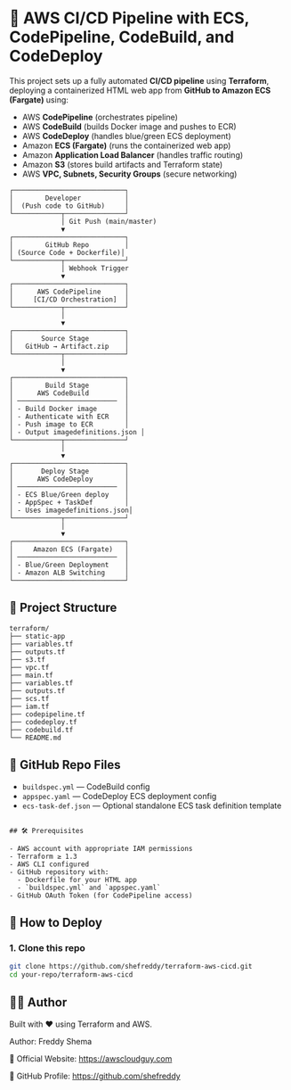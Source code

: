 # 🚀 AWS CI/CD Pipeline with ECS, CodePipeline, CodeBuild, and CodeDeploy

This project sets up a fully automated **CI/CD pipeline** using **Terraform**, deploying a containerized HTML web app from **GitHub to Amazon ECS (Fargate)** using:

- AWS **CodePipeline** (orchestrates pipeline)
- AWS **CodeBuild** (builds Docker image and pushes to ECR)
- AWS **CodeDeploy** (handles blue/green ECS deployment)
- Amazon **ECS (Fargate)** (runs the containerized web app)
- Amazon **Application Load Balancer** (handles traffic routing)
- Amazon **S3** (stores build artifacts and Terraform state)
- AWS **VPC, Subnets, Security Groups** (secure networking)

```
┌────────────────────────────┐
│        Developer           │
│  (Push code to GitHub)     │
└────────────┬───────────────┘
             │ Git Push (main/master)
             ▼
┌────────────────────────────┐
│        GitHub Repo         │
│ (Source Code + Dockerfile)│
└────────────┬───────────────┘
             │ Webhook Trigger
             ▼
┌────────────────────────────┐
│      AWS CodePipeline      │
│     [CI/CD Orchestration]  │
└────────────┬───────────────┘
             │
             ▼
┌────────────────────────────┐
│       Source Stage         │
│   GitHub → Artifact.zip    │
└────────────┬───────────────┘
             │
             ▼
┌────────────────────────────┐
│        Build Stage         │
│      AWS CodeBuild         │
│ ─────────────────────────  │
│ - Build Docker image       │
│ - Authenticate with ECR    │
│ - Push image to ECR        │
│ - Output imagedefinitions.json │
└────────────┬───────────────┘
             │
             ▼
┌────────────────────────────┐
│       Deploy Stage         │
│      AWS CodeDeploy        │
│ ─────────────────────────  │
│ - ECS Blue/Green deploy    │
│ - AppSpec + TaskDef        │
│ - Uses imagedefinitions.json│
└────────────┬───────────────┘
             │
             ▼
┌────────────────────────────┐
│     Amazon ECS (Fargate)   │
│ ─────────────────────────  │
│ - Blue/Green Deployment    │
│ - Amazon ALB Switching     │
└────────────────────────────┘
```

## 📁 Project Structure
```
terraform/
├── static-app                  
├── variables.tf                   
├── outputs.tf               
├── s3.tf          
├── vpc.tf
├── main.tf                  
├── variables.tf                   
├── outputs.tf               
├── scs.tf
├── iam.tf                  
├── codepipeline.tf                   
├── codedeploy.tf               
├── codebuild.tf          
└── README.md   
```


## 📂 GitHub Repo Files

- `buildspec.yml` — CodeBuild config
- `appspec.yaml` — CodeDeploy ECS deployment config
- `ecs-task-def.json` — Optional standalone ECS task definition template

```

## 🛠 Prerequisites

- AWS account with appropriate IAM permissions
- Terraform ≥ 1.3
- AWS CLI configured
- GitHub repository with:
  - Dockerfile for your HTML app
  - `buildspec.yml` and `appspec.yaml`
- GitHub OAuth Token (for CodePipeline access)

```

## 🚀 How to Deploy

### 1. Clone this repo

```bash
git clone https://github.com/shefreddy/terraform-aws-cicd.git
cd your-repo/terraform-aws-cicd
```

## 👨‍💻 Author

Built with ❤️ using Terraform and AWS.

Author: Freddy Shema

📌 Official Website: https://awscloudguy.com

📌 GitHub Profile: https://github.com/shefreddy


